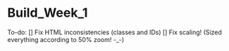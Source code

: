# Build_Week_1

To-do:
  [] Fix HTML inconsistencies (classes and IDs)
  [] Fix scaling! (Sized everything according to 50% zoom! -_-)